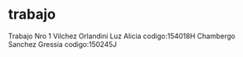 # trabajo
Trabajo Nro 1
Vilchez Orlandini Luz Alicia codigo:154018H
Chambergo Sanchez Gressia  codigo:150245J
